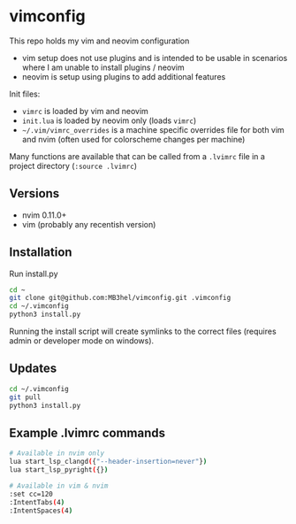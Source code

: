# vimconfig

This repo holds my vim and neovim configuration

- vim setup does not use plugins and is intended to be usable in scenarios where I am unable to install plugins / neovim
- neovim is setup using plugins to add additional features

Init files:

- `vimrc` is loaded by vim and neovim
- `init.lua` is loaded by neovim only (loads `vimrc`)
- `~/.vim/vimrc_overrides` is a machine specific overrides file for both vim and nvim (often used for colorscheme changes per machine)

Many functions are available that can be called from a `.lvimrc` file in a 
project directory (`:source .lvimrc`)

## Versions

- nvim 0.11.0+
- vim (probably any recentish version)

## Installation

Run install.py

```sh
cd ~
git clone git@github.com:MB3hel/vimconfig.git .vimconfig
cd ~/.vimconfig
python3 install.py
```

Running the install script will create symlinks to the correct files (requires admin or developer mode on windows).

## Updates

```sh
cd ~/.vimconfig
git pull
python3 install.py
```

## Example .lvimrc commands

```sh
# Available in nvim only
lua start_lsp_clangd({"--header-insertion=never"})
lua start_lsp_pyright({})

# Available in vim & nvim
:set cc=120
:IntentTabs(4)
:IntentSpaces(4)
```
